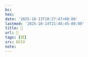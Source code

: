 ```yaml
---
bc:
hex:
date: '2025-10-13T10:27:47+08:00'
lastmod: '2025-10-14T21:46:45-08:00'
title: 􅃥
url: 􅃥
tags: [䥋]
src: DCCV
note:
---
```

